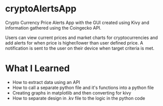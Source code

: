 # cryptoAlertsApp
Crypto Currency Price Alerts App with the GUI created using Kivy and information gathered using the Coingecko API.

Users can view current prices and market charts for cryptocurrencies and add alerts for when price is higher/lower than user defined price.  A notification is sent to the user on their device when target criteria is met.

# What I Learned

* How to extract data using an API
* How to call a separate python file and it's functions into a python file
* Creating graphs in matplotlib and then converting for kivy
* How to separate design in .kv file to the logic in the python code
